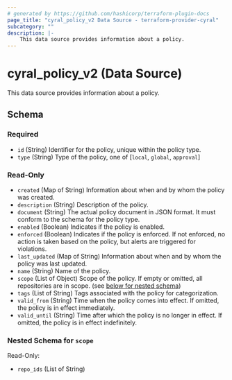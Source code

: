 ```yaml
---
# generated by https://github.com/hashicorp/terraform-plugin-docs
page_title: "cyral_policy_v2 Data Source - terraform-provider-cyral"
subcategory: ""
description: |-
    This data source provides information about a policy.
---
```


# cyral_policy_v2 (Data Source)

This data source provides information about a policy.

<!-- schema generated by tfplugindocs -->

## Schema

### Required

-   `id` (String) Identifier for the policy, unique within the policy type.
-   `type` (String) Type of the policy, one of [`local`, `global`, `approval`]

### Read-Only

-   `created` (Map of String) Information about when and by whom the policy was created.
-   `description` (String) Description of the policy.
-   `document` (String) The actual policy document in JSON format. It must conform to the schema for the policy type.
-   `enabled` (Boolean) Indicates if the policy is enabled.
-   `enforced` (Boolean) Indicates if the policy is enforced. If not enforced, no action is taken based on the policy, but alerts are triggered for violations.
-   `last_updated` (Map of String) Information about when and by whom the policy was last updated.
-   `name` (String) Name of the policy.
-   `scope` (List of Object) Scope of the policy. If empty or omitted, all repositories are in scope. (see [below for nested schema](#nestedatt--scope))
-   `tags` (List of String) Tags associated with the policy for categorization.
-   `valid_from` (String) Time when the policy comes into effect. If omitted, the policy is in effect immediately.
-   `valid_until` (String) Time after which the policy is no longer in effect. If omitted, the policy is in effect indefinitely.

<a id="nestedatt--scope"></a>

### Nested Schema for `scope`

Read-Only:

-   `repo_ids` (List of String)
